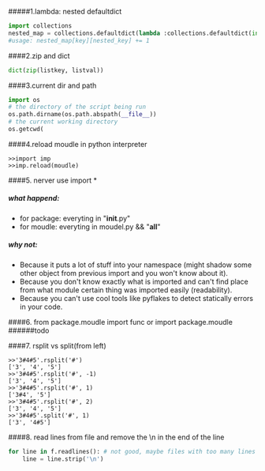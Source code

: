 #####1.lambda: nested defaultdict
~~~python
import collections
nested_map = collections.defaultdict(lambda :collections.defaultdict(int))
#usage: nested_map[key][nested_key] += 1
~~~

####2.zip and dict
~~~python
dict(zip(listkey, listval))
~~~

####3.current dir and path
~~~python
import os
# the directory of the script being run
os.path.dirname(os.path.abspath(__file__))
# the current working directory
os.getcwd(
~~~

####4.reload moudle in python interpreter
~~~shell
>>import imp
>>imp.reload(moudle)
~~~

####5. nerver use import *
##### what happend:
* for package: everyting in "__init__.py"
* for moudle: everyting in moudel.py && "__all__"

##### why not:
* Because it puts a lot of stuff into your namespace (might shadow some other object from previous import and you won't know about it).
* Because you don't know exactly what is imported and can't find place from what module certain thing was imported easily (readability).
* Because you can't use cool tools like pyflakes to detect statically errors in your code.

####6. from package.moudle import func or import package.moudle
######todo

####7. rsplit vs split(from left)
~~~shell
>>'3#4#5'.rsplit('#')
['3', '4', '5']
>>'3#4#5'.rsplit('#', -1)
['3', '4', '5']
>>'3#4#5'.rsplit('#', 1)
['3#4', '5']
>>'3#4#5'.rsplit('#', 2)
['3', '4', '5']
>>'3#4#5'.split('#', 1)
['3', '4#5']
~~~

####8. read lines from file and remove the \n in the end of the line
~~~python
for line in f.readlines(): # not good, maybe files with too many lines
	line = line.strip('\n')
~~~
